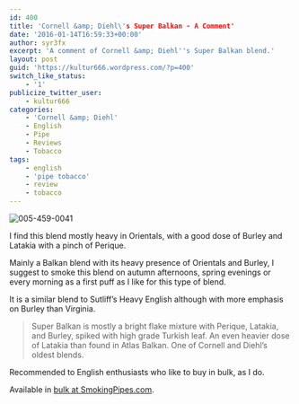 ```yaml
---
id: 400
title: 'Cornell &amp; Diehl\'s Super Balkan - A Comment'
date: '2016-01-14T16:59:33+00:00'
author: syr3fx
excerpt: 'A comment of Cornell &amp; Diehl''s Super Balkan blend.'
layout: post
guid: 'https://kultur666.wordpress.com/?p=400'
switch_like_status:
    - '1'
publicize_twitter_user:
    - kultur666
categories:
    - 'Cornell &amp; Diehl'
    - English
    - Pipe
    - Reviews
    - Tobacco
tags:
    - english
    - 'pipe tobacco'
    - review
    - tobacco
---
```


![005-459-0041](http://localhost:8080/wp-content/uploads/2016/01/005-459-0041.jpg)

I find this blend mostly heavy in Orientals, with a good dose of Burley and Latakia with a pinch of Perique.

Mainly a Balkan blend with its heavy presence of Orientals and Burley, I suggest to smoke this blend on autumn afternoons, spring evenings or every morning as a first puff as I like for this type of blend.

It is a similar blend to Sutliff’s Heavy English although with more emphasis on Burley than Virginia.

> Super Balkan is mostly a bright flake mixture with Perique, Latakia, and Burley, spiked with high grade Turkish leaf. An even heavier dose of Latakia than found in Atlas Balkan. One of Cornell and Diehl’s oldest blends.

Recommended to English enthusiasts who like to buy in bulk, as I do.

Available in [bulk at SmokingPipes.com](http://www.smokingpipes.com/tobacco/by-maker/cornell-diehl/bulk/moreinfo.cfm?product_id=134975).
